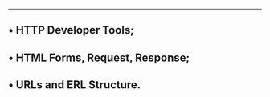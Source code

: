 --------------------------------------------------------
• HTTP Developer Tools;
--------------------------------------------------------
• HTML Forms, Request, Response;
--------------------------------------------------------
• URLs and ERL Structure.
--------------------------------------------------------
